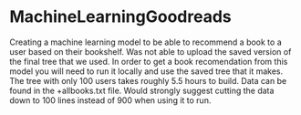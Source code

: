 # MachineLearningGoodreads
Creating a machine learning model to be able to recommend a book to a user based on their bookshelf.
Was not able to upload the saved version of the final tree that we used. In order to get a book recomendation from this model you will need to run it locally and use the saved tree that it makes. The tree with only 100 users takes roughly 5.5 hours to build. Data can be found in the +allbooks.txt file. Would strongly suggest cutting the data down to 100 lines instead of 900 when using it to run.
